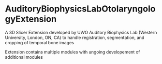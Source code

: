 # AuditoryBiophysicsLabOtolaryngologyExtension

A 3D Slicer Extension developed by UWO Auditory Biophysics Lab (Western University, London, ON, CA) to handle registration, segmentation, and cropping of temporal bone images  

Extension contains multiple modules with ungoing developement of additional modules
